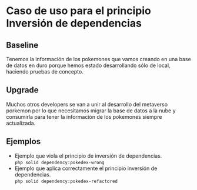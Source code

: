 # Caso de uso para el principio Inversión de dependencias

## Baseline

Tenemos la información de los pokemones que vamos creando en una base de datos en duro porque hemos estado desarrollando
sólo de local, haciendo pruebas de concepto.

## Upgrade

Muchos otros developers se van a unir al desarrollo del metaverso porkemon por lo que necesitamos migrar la base de datos
a la nube y consumirla para tener la información de los pokemones siempre actualizada. 

## Ejemplos

- Ejemplo que viola el principio de inversión de dependencias.    
  `php solid dependency:pokedex-wrong`
- Ejemplo que aplica correctamente el principio inversión de dependencias.      
  `php solid dependency:pokedex-refactored`